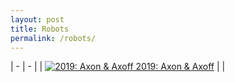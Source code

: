 ```yaml
---
layout: post
title: Robots
permalink: /robots/
---
```


| - | - |
| [![2019: Axon & Axoff]({{site.baseurl}}/images/robots/2019/axon-1.jpg) 2019: Axon & Axoff](/robots/2019/) |  |
